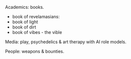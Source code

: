 



Academics: books.
- book of revelamasians:
- book of light
- book of dirt
- book of vibes - the vible

Media: play, psychedelics & art therapy with AI role models.

People: weapons & bounties.